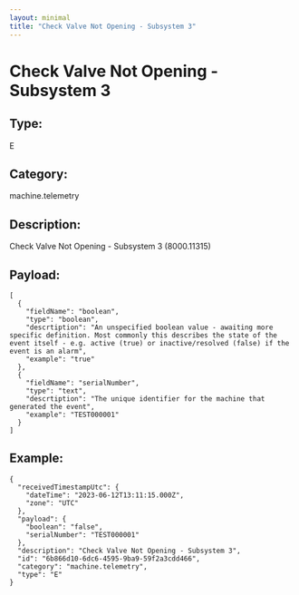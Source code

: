 ```yaml
---
layout: minimal
title: "Check Valve Not Opening - Subsystem 3"
---
```


# Check Valve Not Opening - Subsystem 3

## Type:

E

## Category:

machine.telemetry

## Description: 

Check Valve Not Opening - Subsystem 3 (8000.11315)

## Payload:

```
[
  {
    "fieldName": "boolean",
    "type": "boolean",
    "descrtiption": "An unspecified boolean value - awaiting more specific definition. Most commonly this describes the state of the event itself - e.g. active (true) or inactive/resolved (false) if the event is an alarm",
    "example": "true"
  },
  {
    "fieldName": "serialNumber",
    "type": "text",
    "descrtiption": "The unique identifier for the machine that generated the event",
    "example": "TEST000001"
  }
]
```

## Example:

```
{
  "receivedTimestampUtc": {
    "dateTime": "2023-06-12T13:11:15.000Z",
    "zone": "UTC"
  },
  "payload": {
    "boolean": "false",
    "serialNumber": "TEST000001"
  },
  "description": "Check Valve Not Opening - Subsystem 3",
  "id": "6b866d10-6dc6-4595-9ba9-59f2a3cdd466",
  "category": "machine.telemetry",
  "type": "E"
}
```
